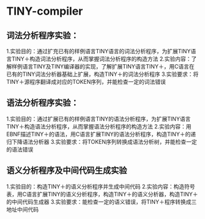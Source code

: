 # TINY-compiler

## 词法分析程序实验： 
1.实验目的：通过扩充已有的样例语言TINY语言的词法分析程序，为扩展TINY语言TINY＋构造词法分析程序，从而掌握词法分析程序的构造方法 
2.实验内容：了解样例语言TINY及TINY编译器的实现，了解扩展TINY语言TINY＋，用C语言在已有的TINY词法分析器基础上扩展，构造TINY＋的词法分析程序
3.实验要求：将TINY＋源程序翻译成对应的TOKEN序列，并能检查一定的词法错误

## 语法分析程序实验：
1.实验目的：通过扩展已有的样例语言TINY的语法分析程序，为扩展TINY语言TINY＋构造语法分析程序，从而掌握语法分析程序的构造方法
2.实验内容：用EBNF描述TINY＋的语法，用C语言扩展TINY的语法分析程序，构造TINY＋的递归下降语法分析器
3.实验要求：将TOKEN序列转换成语法分析树，并能检查一定的语法错误

## 语义分析程序及中间代码生成实验
1.实验目的：构造TINY＋的语义分析程序并生成中间代码
2.实验内容：构造符号表，用C语言扩展TINY的语义分析程序，构造TINY＋的语义分析器，构造TINY＋的中间代码生成器
3.实验要求：能检查一定的语义错误，将TINY＋程序转换成三地址中间代码


